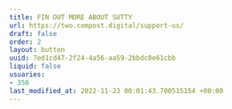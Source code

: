 ```yaml
---
title: FIN OUT MORE ABOUT SUTTY
url: https://two.compost.digital/support-us/
draft: false
order: 2
layout: button
uuid: 7ed1cd47-2f24-4a56-aa59-2bbdc0e61cbb
liquid: false
usuaries:
- 356
last_modified_at: 2022-11-23 00:01:43.700515154 +00:00
---
```



